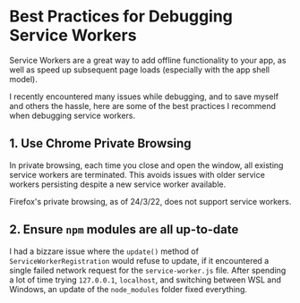 # Best Practices for Debugging Service Workers

Service Workers are a great way to add offline functionality to your app, as well as speed up subsequent page loads (especially with the app shell model).

I recently encountered many issues while debugging, and to save myself and others the hassle, here are some of the best practices I recommend when debugging service workers.

## 1. Use Chrome Private Browsing

In private browsing, each time you close and open the window, all existing service workers are terminated. This avoids issues with older service workers persisting despite a new service worker available.

Firefox's private browsing, as of 24/3/22, does not support service workers.

## 2. Ensure `npm` modules are all up-to-date

I had a bizzare issue where the `update()` method of `ServiceWorkerRegistration` would refuse to update, if it encountered a single failed network request for the `service-worker.js` file. After spending a lot of time trying `127.0.0.1`, `localhost`, and switching between WSL and Windows, an update of the `node_modules` folder fixed everything.